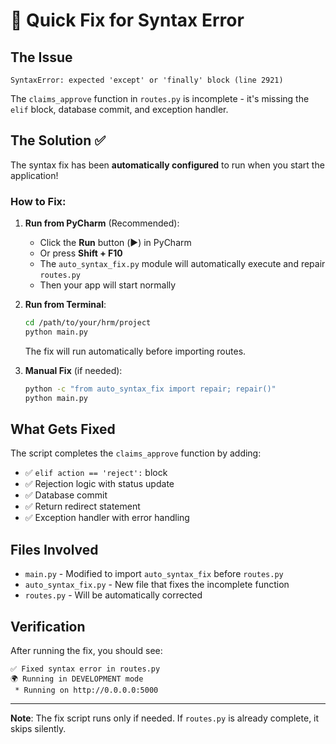 # 🔧 Quick Fix for Syntax Error

## The Issue
```
SyntaxError: expected 'except' or 'finally' block (line 2921)
```

The `claims_approve` function in `routes.py` is incomplete - it's missing the `elif` block, database commit, and exception handler.

## The Solution ✅

The syntax fix has been **automatically configured** to run when you start the application!

### How to Fix:

1. **Run from PyCharm** (Recommended):
   - Click the **Run** button (▶️) in PyCharm
   - Or press **Shift + F10**
   - The `auto_syntax_fix.py` module will automatically execute and repair `routes.py`
   - Then your app will start normally

2. **Run from Terminal**:
   ```bash
   cd /path/to/your/hrm/project
   python main.py
   ```
   The fix will run automatically before importing routes.

3. **Manual Fix** (if needed):
   ```bash
   python -c "from auto_syntax_fix import repair; repair()"
   python main.py
   ```

## What Gets Fixed

The script completes the `claims_approve` function by adding:
- ✅ `elif action == 'reject':` block
- ✅ Rejection logic with status update
- ✅ Database commit  
- ✅ Return redirect statement
- ✅ Exception handler with error handling

## Files Involved

- `main.py` - Modified to import `auto_syntax_fix` before `routes.py`
- `auto_syntax_fix.py` - New file that fixes the incomplete function
- `routes.py` - Will be automatically corrected

## Verification

After running the fix, you should see:
```
✅ Fixed syntax error in routes.py
🌍 Running in DEVELOPMENT mode
 * Running on http://0.0.0.0:5000
```

---

**Note**: The fix script runs only if needed. If `routes.py` is already complete, it skips silently.